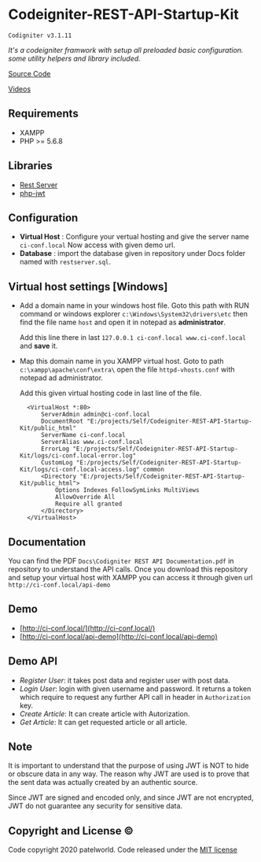 # Codeigniter-REST-API-Startup-Kit
`Codigniter v3.1.11`

*It's a codeigniter framwork with setup all preloaded basic configuration. some utility helpers and library included.*

[Source Code](https://github.com/patelnwd/Codeigniter-REST-API-Startup-Kit)

[Videos](https://www.youtube.com/watch?v=PilQwFEcJXY)

## Requirements

- XAMPP
- PHP >= 5.6.8

## Libraries

- [Rest Server](https://github.com/chriskacerguis/codeigniter-restserver)
- [php-jwt](https://github.com/firebase/php-jwt)


## Configuration
- **Virtual Host** : Configure your vertual hosting and give the server name `ci-conf.local` Now access with given demo url.
- **Database** : import the database given in repository under Docs folder named with `restserver.sql`.

## Virtual host settings [Windows]
- Add a domain name in your windows host file.
  Goto this path with RUN command or windows explorer `c:\Windows\System32\drivers\etc` then find the file name `host` and open it in notepad as **administrator**.

  Add this line there in last `127.0.0.1 ci-conf.local www.ci-conf.local` and **save** it.

- Map this domain name in you XAMPP virtual host.
  Goto to path `c:\xampp\apache\conf\extra\` open the file `httpd-vhosts.conf` with notepad ad administrator.

  Add this given virtual hosting code in last line of the file.
  ```code
    <VirtualHost *:80>
        ServerAdmin admin@ci-conf.local
        DocumentRoot "E:/projects/Self/Codeigniter-REST-API-Startup-Kit/public_html"
        ServerName ci-conf.local
        ServerAlias www.ci-conf.local
        ErrorLog "E:/projects/Self/Codeigniter-REST-API-Startup-Kit/logs/ci-conf.local-error.log"
        CustomLog "E:/projects/Self/Codeigniter-REST-API-Startup-Kit/logs/ci-conf.local-access.log" common
        <Directory "E:/projects/Self/Codeigniter-REST-API-Startup-Kit/public_html">
            Options Indexes FollowSymLinks MultiViews
            AllowOverride All
            Require all granted
        </Directory>
    </VirtualHost>
    ```

## Documentation

You can find the PDF `Docs\Codigniter REST API Documentation.pdf` in repository to understand the API calls. Once you download this repository and setup your virtual host with XAMPP you can access it through given url `http://ci-conf.local/api-demo`

## Demo

- [http://ci-conf.local/](http://ci-conf.local/)
- [http://ci-conf.local/api-demo](http://ci-conf.local/api-demo)

## Demo API
- *Register User*: it takes post data and register user with post data.
- *Login User*: login with given username and password. It returns a token which require to request any further API call in header in `Authorization` key. 
- *Create Article*: It can create article with Autorization.
- *Get Article*: It can get requested article or all article.

## Note

It is important to understand that the purpose of using JWT is NOT to hide or obscure data in any way. The reason why JWT are used is to prove that the sent data was actually created by an authentic source.

Since JWT are signed and encoded only, and since JWT are not encrypted, JWT do not guarantee any security for sensitive data.


## Copyright and License ©️

Code copyright 2020 patelworld. Code released under the [MIT license](http://www.opensource.org/licenses/MIT)